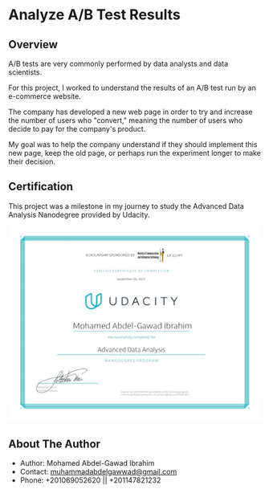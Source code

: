# Analyze A/B Test Results

## Overview

A/B tests are very commonly performed by data analysts and data scientists.

For this project, I worked to understand the results of an A/B test run by an e-commerce website. 

The company has developed a new web page in order to try and increase the number of users who "convert," meaning the number of users who decide to pay for the company's product. 

My goal was to help the company understand if they should implement this new page, keep the old page, or perhaps run the experiment longer to make their decision.

## Certification

This project was a milestone in my journey to study the Advanced Data Analysis Nanodegree provided by Udacity.

[![Advanced Data Analysis Nanodegree by Udacity](Udacity_Nanodegree_Graduation_Certificate.jpg)](https://confirm.udacity.com/5G4S74GJ "Advanced Data Analysis Nanodegree by Udacity")



## About The Author

* Author: Mohamed Abdel-Gawad Ibrahim
* Contact: muhammadabdelgawwad@gmail.com
* Phone: +201069052620 || +201147821232